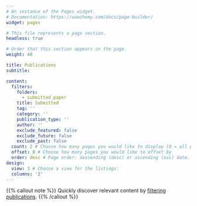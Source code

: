 ```yaml
---
# An instance of the Pages widget.
# Documentation: https://wowchemy.com/docs/page-builder/
widget: pages

# This file represents a page section.
headless: true

# Order that this section appears on the page.
weight: 40

title: Publications
subtitle: 

content:
  filters:
    folders:
      - submitted_paper
    title: Submitted
    tag: ''
    category: ''
    publication_type: ''
    author: ''
    exclude_featured: false
    exclude_future: false
    exclude_past: false
  count: 2 # Choose how many pages you would like to display (0 = all pages)
  offset: 0 # Choose how many pages you would like to offset by
  order: desc # Page order: descending (desc) or ascending (asc) date.
design:
  view: 3 # Choose a view for the listings:
  columns: '2'
---
```


{{% callout note %}}
Quickly discover relevant content by [filtering publications](./publication/).
{{% /callout %}}
